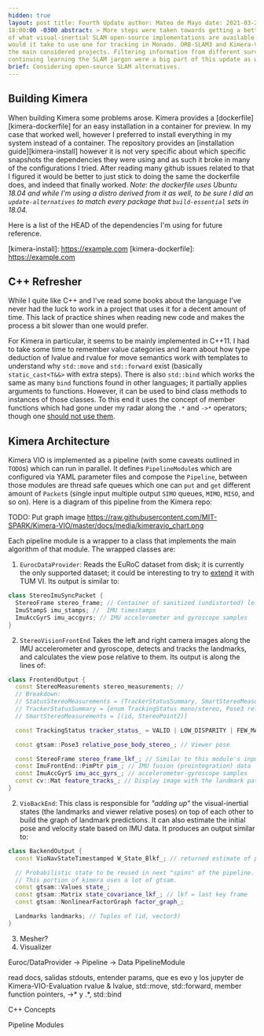 ```yaml
---
hidden: true
layout: post title: Fourth Update author: Mateo de Mayo date: 2021-03-29
18:00:00 -0300 abstract: > More steps were taken towards getting a better idea
of what visual-inertial SLAM open-source implementations are available and what
would it take to use one for tracking in Monado. ORB-SLAM3 and Kimera-VIO were
the main considered projects. Filtering information from different surveys and
continuing learning the SLAM jargon were a big part of this update as well.
brief: Considering open-source SLAM alternatives.
---
```


## Building Kimera

When building Kimera some problems arose. Kimera provides a
[dockerfile][kimera-dockerfile] for an easy installation in a container for
preview. In my case that worked well, however I preferred to install everything
in my system instead of a container. The repository provides an [installation
guide][kimera-install] however it is not very specific about which specific
snapshots the dependencies they were using and as such it broke in many of the
configurations I tried. After reading many github issues related to that I
figured it would be better to just stick to doing the same the dockerfile does,
and indeed that finally worked. *Note: the dockerfile uses Ubuntu 18.04 and
while I'm using a distro derived from it as well, to be sure I did an
`update-alternatives` to match every package that `build-essential` sets in
18.04.*

Here is a list of the HEAD of the dependencies I'm using for future reference.

[kimera-install]: https://example.com [kimera-dockerfile]: https://example.com

## C++ Refresher

While I quite like C++ and I've read some books about the language I've never
had the luck to work in a project that uses it for a decent amount of time. This
lack of practice shines when reading new code and makes the process a bit slower
than one would prefer.

For Kimera in particular, it seems to be mainly implemented in C++11. I had to
take some time to remember value categories and learn about how type deduction
of lvalue and rvalue for move semantics work with templates to understand why
`std::move` and `std::forward` exist (basically `static_cast<T&&>` with extra
steps). There is also `std::bind` which works the same as many `bind` functions
found in other languages; it partially applies arguments to functions. However,
it can be used to bind class methods to instances of those classes. To this end
it uses the concept of member functions which had gone under my radar along the
`.*` and `->*` operators; though one [should not use them][dont-star].

[dont-star]:
https://isocpp.org/wiki/faq/pointers-to-members#dotstar-vs-arrowstar

## Kimera Architecture

Kimera VIO is implemented as a pipeline (with some caveats outlined in `TODO`s)
which can run in parallel. It defines `PipelineModule`s which are configured via
YAML parameter files and compose the `Pipeline`, between those modules are
thread safe queues which one can `put` and `get` different amount of `Packet`s
(single input multiple output `SIMO` queues, `MIMO`, `MISO`, and so on). Here is
a diagram of this pipeline from the Kimera repo:

TODO: Put graph image
https://raw.githubusercontent.com/MIT-SPARK/Kimera-VIO/master/docs/media/kimeravio_chart.png

Each pipeline module is a wrapper to a class that implements the main algorithm
of that module. The wrapped classes are:

1. `EurocDataProvider`: Reads the EuRoC dataset from disk; it is currently the
   only supported dataset; it could be interesting to try to
   [extend][kimera-tumvi-issue] it with TUM VI. Its output is similar to:

```cpp
class StereoImuSyncPacket {
  StereoFrame stereo_frame; // Container of sanitized (undistorted) left and right images
  ImuStampS imu_stamps; //  IMU timestamps
  ImuAccGyrS imu_accgyrs; // IMU accelerometer and gyroscope samples
}
```

2. `StereoVisionFrontEnd` Takes the left and right camera images along the IMU
   accelerometer and gyroscope, detects and tracks the landmarks, and calculates the view
   pose relative to them. Its output is along the lines of:

```cpp
class FrontendOutput {
  const StereoMeasurements stereo_measurements; //
  // Breakdown:
  // StatusStereoMeasurements = (TrackerStatusSummary, SmartStereoMeasurements);
  // TrackerStatusSummary = {enum TrackingStatus mono/stereo, Pose3 relative_pose mono/stereo};
  // SmartStereoMeasurements = [(id, StereoPoint2)]

  const TrackingStatus tracker_status_ = VALID | LOW_DISPARITY | FEW_MATCHES | INVALID | DISABLED;

  const gtsam::Pose3 relative_pose_body_stereo_; // Viewer pose

  const StereoFrame stereo_frame_lkf_; // Similar to this module's input
  const ImuFrontEnd::PimPtr pim_; // IMU fusion (preintegration) data
  const ImuAccGyrS imu_acc_gyrs_; // accelerometer-gyroscope samples
  const cv::Mat feature_tracks_; // Display image with the landmark path for this frame
}
```

2. `VioBackEnd`: This class is responsible for *"adding up"* the visual-inertial states
   (the landmarks and viewer relative poses) on top of each other to build the graph
   of landmark predictions. It can also estimate the initial pose and velocity state based on IMU data.
   It produces an output similar to:

```cpp
class BackendOutput {
  const VioNavStateTimestamped W_State_Blkf_; // returned estimate of pose, velocity and IMU bias

  // Probabilistic state to be reused in next "spins" of the pipeline.
  // This portion of kimera uses a lot of gtsam.
  const gtsam::Values state_;
  const gtsam::Matrix state_covariance_lkf_; // lkf = last key frame
  const gtsam::NonlinearFactorGraph factor_graph_;

  Landmarks landmarks; // Tuples of (id, vector3)
}
```

3. Mesher?
4. Visualizer

[kimera-diagram]:
https://raw.githubusercontent.com/MIT-SPARK/Kimera-VIO/master/docs/media/kimeravio_chart.png
[kimera-tumvi-issue]: https://github.com/MIT-SPARK/Kimera-VIO/issues/122

Euroc/DataProvider -> Pipeline -> Data PipelineModule


read docs, salidas stdouts, entender params, que es evo y los jupyter de
Kimera-VIO-Evaluation rvalue & lvalue, std::move, std::forward, member function
pointers, ->* y .*, std::bind

C++ Concepts

Pipeline Modules
